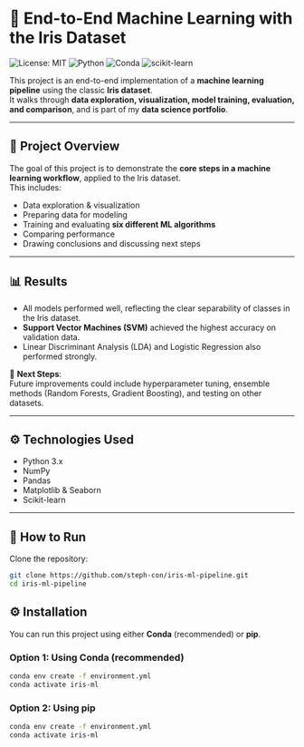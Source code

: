 # 🌸 End-to-End Machine Learning with the Iris Dataset

![License: MIT](https://img.shields.io/badge/License-MIT-yellow.svg) ![Python](https://img.shields.io/badge/python-3.13-blue.svg) ![Conda](https://img.shields.io/badge/conda-ready-brightgreen.svg) ![scikit-learn](https://img.shields.io/badge/scikit--learn-ml-blue.svg)

This project is an end-to-end implementation of a **machine learning pipeline** using the classic **Iris dataset**.  
It walks through **data exploration, visualization, model training, evaluation, and comparison**, and is part of my **data science portfolio**.

---

## 📌 Project Overview

The goal of this project is to demonstrate the **core steps in a machine learning workflow**, applied to the Iris dataset.  
This includes:  

- Data exploration & visualization  
- Preparing data for modeling  
- Training and evaluating **six different ML algorithms**  
- Comparing performance  
- Drawing conclusions and discussing next steps  

---

## 📊 Results

- All models performed well, reflecting the clear separability of classes in the Iris dataset.  
- **Support Vector Machines (SVM)** achieved the highest accuracy on validation data.  
- Linear Discriminant Analysis (LDA) and Logistic Regression also performed strongly.  

🔮 **Next Steps**:  
Future improvements could include hyperparameter tuning, ensemble methods (Random Forests, Gradient Boosting), and testing on other datasets.

---

## ⚙️ Technologies Used

- Python 3.x  
- NumPy  
- Pandas  
- Matplotlib & Seaborn  
- Scikit-learn  

---

## 🚀 How to Run

Clone the repository:

```bash
git clone https://github.com/steph-con/iris-ml-pipeline.git
cd iris-ml-pipeline
```

## ⚙️ Installation

You can run this project using either **Conda** (recommended) or **pip**.

### Option 1: Using Conda (recommended)

```bash
conda env create -f environment.yml
conda activate iris-ml
```

### Option 2: Using pip

```bash
conda env create -f environment.yml
conda activate iris-ml
```
